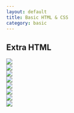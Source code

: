 ```yaml
---
layout: default
title: Basic HTML & CSS
category: basic
---
```


## Extra HTML

<div class="custom-image"><img src="https://67.media.tumblr.com/14bf039f0172cfdcdefd33d740e0e66f/tumblr_oapjgvHMWo1vb8jc0o1_1280.png" /></div>
<div class="custom-image"><img src="https://67.media.tumblr.com/5a1647a18cb7a08550a5239b1e4ec2e7/tumblr_oapjgvHMWo1vb8jc0o2_1280.png" /></div>
<div class="custom-image"><img src="https://67.media.tumblr.com/eaa3178e6a0eed86366d282cb49808bb/tumblr_oapjgvHMWo1vb8jc0o3_1280.png" /></div>
<div class="custom-image"><img src="https://67.media.tumblr.com/d5aee1cba924ef94eacdf775c57a5baa/tumblr_oapjgvHMWo1vb8jc0o4_1280.png" /></div>
<div class="custom-image"><img src="https://65.media.tumblr.com/9374fc85f9b8f927ae909711b346d8f3/tumblr_oapjgvHMWo1vb8jc0o5_1280.png" /></div>
<div class="custom-image"><img src="https://66.media.tumblr.com/276cfe841b09a7075dc0bb385917d002/tumblr_oapjgvHMWo1vb8jc0o6_1280.png" /></div>
<div class="custom-image"><img src="https://66.media.tumblr.com/1f310f2bb52d07812cee706194b475fc/tumblr_oapjgvHMWo1vb8jc0o7_1280.png" /></div>
<div class="custom-image"><img src="https://67.media.tumblr.com/0d0d96090c634b4d99d38b7e88554034/tumblr_oapjgvHMWo1vb8jc0o8_1280.png" /></div>

